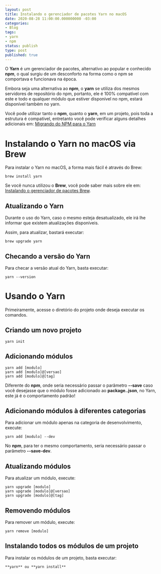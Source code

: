 ```yaml
---
layout: post
title: Instalando o gerenciador de pacotes Yarn no macOS
date: 2020-08-28 11:00:00.000000000 -03:00
categories:
- Blog
tags:
- yarn
- npm
status: publish
type: post
published: true
---
```

O **Yarn** é um gerenciador de pacotes, alternativo ao popular e conhecido **npm**, o qual surgiu de um desconforto na forma como o npm se comportava e funcionava na época.

Embora seja uma alternativa ao **npm**, o **yarn** se utiliza dos mesmos servidores de repositório do npm, portanto, ele é 100% compatível com este e todo e qualquer módulo que estiver disponível no npm, estará disponível também no yarn.

Você pode utilizar tanto o **npm**, quanto o **yarn**, em um projeto, pois toda a estrutura é compatível, entretanto você pode verificar alguns detalhes adicionais em: [Migrando do NPM para o Yarn](https://classic.yarnpkg.com/en/docs/migrating-from-npm)

# Instalando o Yarn no macOS via Brew

Para instalar o Yarn no macOS, a forma mais fácil é através do Brew:

	brew install yarn

Se você nunca utilizou o **Brew**, você pode saber mais sobre ele em: [Instalando o gerenciador de pacotes Brew](https://www.maiconschmitz.com.br/blog/2015/01/09/instalando-o-gerenciador-de-pacotes-brew/).

## Atualizando o Yarn

Durante o uso do Yarn, caso o mesmo esteja desatualizado, ele irá lhe informar que existem atualizações disponíveis.

Assim, para atualizar, bastará executar:

	brew upgrade yarn

## Checando a versão do Yarn

Para checar a versão atual do Yarn, basta executar:

	yarn --version

# Usando o Yarn

Primeiramente, acesse o diretório do projeto onde deseja executar os comandos.

## Criando um novo projeto

	yarn init


## Adicionando módulos

	yarn add [modulo]
	yarn add [modulo]@[versao]
	yarn add [modulo]@[tag]

Diferente do **npm**, onde seria necessário passar o parâmetro **--save** caso você desejasse que o módulo fosse adicionado ao **package..json**, no Yarn, este já é o comportamento padrão!

## Adicionando módulos à diferentes categorias

Para adicionar um módulo apenas na categoria de desenvolvimento, execute:

	yarn add [modulo] --dev

No **npm**, para ter o mesmo comportamento, seria necessário passar o parâmetro **--save-dev**.

## Atualizando módulos

Para atualizar um módulo, execute:

	yarn upgrade [modulo]
	yarn upgrade [modulo]@[versao]
	yarn upgrade [modulo]@[tag]

## Removendo módulos

Para remover um módulo, execute:

	yarn remove [modulo]

## Instalando todos os módulos de um projeto

Para instalar os módulos de um projeto, basta executar:

	**yarn** ou **yarn install**
